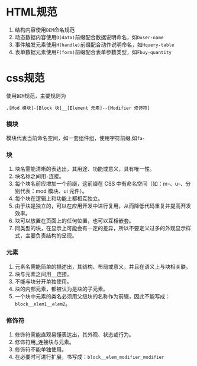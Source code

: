 # HTML规范

1. 结构内容使用`BEM`命名规范
2. 动态数据内容使用`D(data)`前缀配合数据说明命名，如`Duser-name`
3. 事件触发元素使用`H(handle)`前缀配合动作说明命名，如`Hquery-table`
4. 表单数据元素使用`F(form)`前缀配合表单参数类型，如`Fbuy-quantity`

# css规范

使用`BEM`规范，主要规则为
```
.[Mod 模块]-[Block 块]__[Element 元素]--[Modifier 修饰符]
```

### 模块
模块代表当前命名空间，如一套组件组，使用字符前缀,如`fa-`

### 块
1. 块名需能清晰的表达出，其用途、功能或意义，具有唯一性。
2. 块名称之间用`-`连接。
3. 每个块名前应增加一个前缀，这前缀在 CSS 中有命名空间（如：m-、u-、分别代表：mod 模块、ui 元件）。
4. 每个块在逻辑上和功能上都相互独立。
5. 由于块是独立的，可以在应用开发中进行复用，从而降低代码重复并提高开发效率。
6. 块可以放置在页面上的任何位置，也可以互相嵌套。
7. 同类型的块，在显示上可能会有一定的差异，所以不要定义过多的外观显示样式，主要负责结构的呈现。

### 元素
1. 元素名需能简单的描述出，其结构、布局或意义，并且在语义上与块相关联。
1. 块与元素之间用`__`连接。
1. 不能与块分开单独使用。
1. 块的内部元素，都被认为是块的子元素。
1. 一个块中元素的类名必须用父级块的名称作为前缀，因此不能写成：`block__elem1__elem2`。

### 修饰符
1. 修饰符需能直观易懂表达出，其外观、状态或行为。
1. 修饰符用_连接块与元素。
1. 修饰符不能单独使用。
1. 在必要时可进行扩展，书写成：`block__elem_modifier_modifier`

